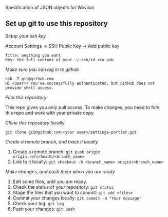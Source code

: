 Specification of JSON objects for Wavilon

## Set up git to use this repository

_Setup your ssh key_

Account Settings -> SSH Public Key -> Add public key

    Title: anything you want
    Key: the full content of your ~/.ssh/id_rsa.pub

_Make sure you can log in to github_

    ssh -T git@github.com
    Hi <user>! You've successfully authenticated, but GitHub does not provide shell access.

_Fork this repository_

This repo gives you only pull access. To make changes, you need to fork this repo and work with your private copy.

_Clone this repository locally_

    git clone git@github.com:<your user>/settings-portlet.git

_Create a remote branch, and track it locally_

1. Create a remote branch: `git push origin origin:refs/heads/<branch_name>`
2. Link to it locally: `git checkout -b <branch_name> origin/<branch_name>`

_Make changes, and push them when you are ready_

1. Edit some files, until you are ready.
2. Check the status of your repository: `git status`
3. Stage the files that you want to commit: `git add <files>`
4. Commit your changes locally: `git commit -m "Your message"`
5. Check your log: `git log`
6. Push your changes: `git push`
